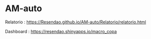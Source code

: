 # AM-auto

Relatorio : https://Resendao.github.io/AM-auto/Relatorio/relatorio.html

Dashboard : https://resendao.shinyapps.io/macro_copa
